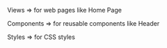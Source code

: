 Views => for web pages like Home Page 

Components => for reusable components like Header 

Styles => for CSS styles 